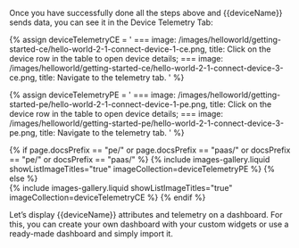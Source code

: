 Once you have successfully done all the steps above and {{deviceName}} sends data, you can see it in the 
Device Telemetry Tab:

{% assign deviceTelemetryCE = '
    ===
        image: /images/helloworld/getting-started-ce/hello-world-2-1-connect-device-1-ce.png,
        title: Click on the device row in the table to open device details;
    ===
        image: /images/helloworld/getting-started-ce/hello-world-2-1-connect-device-3-ce.png,
        title: Navigate to the telemetry tab.
    '
%}

{% assign deviceTelemetryPE = '
    ===
        image: /images/helloworld/getting-started-pe/hello-world-2-1-connect-device-1-pe.png,
        title: Click on the device row in the table to open device details;
    ===
        image: /images/helloworld/getting-started-pe/hello-world-2-1-connect-device-3-pe.png,
        title: Navigate to the telemetry tab.
    '
%}

{% if page.docsPrefix == "pe/" or page.docsPrefix == "paas/" or docsPrefix == "pe/" or docsPrefix == "paas/" %}
    {% include images-gallery.liquid showListImageTitles="true" imageCollection=deviceTelemetryPE %}
{% else %}  
    {% include images-gallery.liquid showListImageTitles="true" imageCollection=deviceTelemetryCE %}
{% endif %}

Let’s display {{deviceName}} attributes and telemetry on a dashboard. For this, you can create your own dashboard with 
your custom widgets or use a ready-made dashboard and simply import it.
